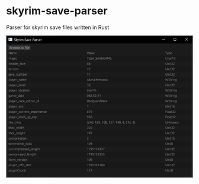 # skyrim-save-parser
Parser for skyrim save files written in Rust


![Screenshot of Application](docs/screenshot.png)